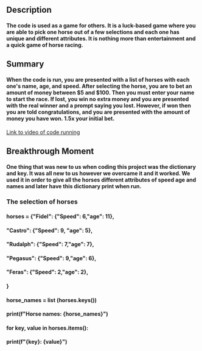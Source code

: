 ## Description
#### The code is used as a game for others. It is a luck-based game where you are able to pick one horse out of a few selections and each one has unique and different attributes. It is nothing more than entertainment and a quick game of horse racing.

## Summary
#### When the code is run, you are presented with a list of horses with each one's name, age, and speed. After selecting the horse, you are to bet an amount of money between $5 and $100. Then you must enter your name to start the race. If lost, you win no extra money and you are presented with the real winner and a prompt saying you lost. However, if won then you are told congratulations, and you are presented with the amount of money you have won. 1.5x your initial bet. 

[Link to video of code running](https://drive.google.com/file/d/11aUQOQlMiOtCOYKc5IGxllsVCXrzIzku/view)

## Breakthrough Moment

#### 	One thing that was new to us when coding this project was the dictionary and key. It was all new to us however we overcame it and it worked. We used it in order to give all the horses different attributes of speed age and names and later have this dictionary print when run. 
### The selection of horses
#### horses = {"Fidel": {"Speed": 6,"age": 11}, 
####          "Castro": {"Speed": 9, "age": 5},
####          "Rudalph": {"Speed": 7,"age": 7},
####          "Pegasus": {"Speed": 9,"age": 6},
####          "Feras": {"Speed": 2,"age": 2},
####          }
#### horse_names = list (horses.keys())
#### print(f"Horse names: {horse_names}")
#### for key, value in horses.items():
#### print(f"{key}: {value}")



